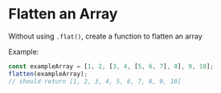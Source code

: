 # Flatten an Array

Without using `.flat()`, create a function to flatten an array

Example:

```javascript
const exampleArray = [1, 2, [3, 4, [5, 6, 7], 8], 9, 10];
flatten(exampleArray);
// should return [1, 2, 3, 4, 5, 6, 7, 8, 9, 10]
```
